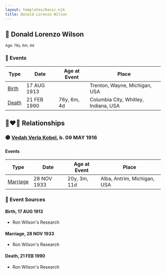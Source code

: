 ```yaml
---
layout: templates/basic.njk
title: Donald Lorenzo Wilson
---
```

## 🔵 Donald Lorenzo Wilson
<small>Age: 76y, 6m, 4d</small>

### 📆 Events

Type | Date | Age at Event | Place
------ | ------ | ------ | ------
[Birth](#event-event-2) | 17 AUG 1913 |  | Trenton, Wayne, Michigan, USA
[Death](#event-event-3) | 21 FEB 1990 | 76y, 6m, 4d | Columbia City, Whitley, Indiana, USA

## 👩‍❤️‍👨 Relationships

### 🟣 [Vedah Verla Kobel](/people/6/67698772), b. 09 MAY 1916

#### Events

Type | Date | Age at Event | Place
------ | ------ | ------ | ------
[Marriage](#event-family-0-event-0) | 28 NOV 1933 | 20y, 3m, 11d | Alba, Antrim, Michigan, USA
### 📰 Event Sources

#### <a id="event-event-2"></a> Birth, 17 AUG 1913
* Ron Wilson's Research

#### <a id="event-family-0-event-0"></a> Marriage, 28 NOV 1933
* Ron Wilson's Research
#### <a id="event-event-3"></a> Death, 21 FEB 1990
* Ron Wilson's Research
